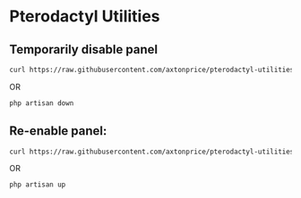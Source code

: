 # Pterodactyl Utilities


## Temporarily disable panel
```sh
curl https://raw.githubusercontent.com/axtonprice/pterodactyl-utilities/main/disable-panel.sh | sh
```
OR
```sh
php artisan down
```

## Re-enable panel:
```sh
curl https://raw.githubusercontent.com/axtonprice/pterodactyl-utilities/main/enable-panel.sh | sh
```
OR
```sh
php artisan up
```
